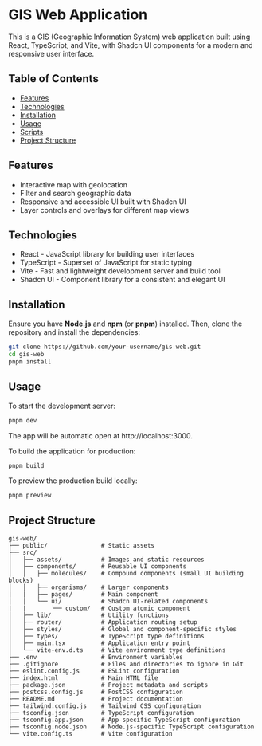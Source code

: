 # GIS Web Application

This is a GIS (Geographic Information System) web application built using React, TypeScript, and Vite, with Shadcn UI components for a modern and responsive user interface.

## Table of Contents
- [Features](#features)
- [Technologies](#technologies)
- [Installation](#installation)
- [Usage](#usage)
- [Scripts](#scripts)
- [Project Structure](#project-structure)

## Features
- Interactive map with geolocation
- Filter and search geographic data
- Responsive and accessible UI built with Shadcn UI
- Layer controls and overlays for different map views

## Technologies

- React - JavaScript library for building user interfaces
- TypeScript - Superset of JavaScript for static typing
- Vite - Fast and lightweight development server and build tool
- Shadcn UI - Component library for a consistent and elegant UI

## Installation

Ensure you have **Node.js** and **npm** (or **pnpm**) installed. Then, clone the repository and install the dependencies:

```bash
git clone https://github.com/your-username/gis-web.git
cd gis-web
pnpm install
```

## Usage

To start the development server:

```bash
pnpm dev
```

The app will be automatic open at http://localhost:3000.

To build the application for production:

```bash
pnpm build
```

To preview the production build locally:

```bash
pnpm preview
```

## Project Structure

```plaintext
gis-web/
├── public/               # Static assets
├── src/
│   ├── assets/           # Images and static resources
│   ├── components/       # Reusable UI components
│   │   ├── molecules/    # Compound components (small UI building blocks)
│   │   ├── organisms/    # Larger components
|   |   ├── pages/        # Main component
│   │   └── ui/           # Shadcn UI-related components
|   |       └── custom/   # Custom atomic component
│   ├── lib/              # Utility functions
│   ├── router/           # Application routing setup
│   ├── styles/           # Global and component-specific styles
│   ├── types/            # TypeScript type definitions
│   ├── main.tsx          # Application entry point
│   └── vite-env.d.ts     # Vite environment type definitions
├── .env                  # Environment variables
├── .gitignore            # Files and directories to ignore in Git
├── eslint.config.js      # ESLint configuration
├── index.html            # Main HTML file
├── package.json          # Project metadata and scripts
├── postcss.config.js     # PostCSS configuration
├── README.md             # Project documentation
├── tailwind.config.js    # Tailwind CSS configuration
├── tsconfig.json         # TypeScript configuration
├── tsconfig.app.json     # App-specific TypeScript configuration
├── tsconfig.node.json    # Node.js-specific TypeScript configuration
└── vite.config.ts        # Vite configuration
```